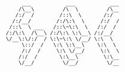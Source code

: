 <pre>

                             ___           ___           ___       ___       ___     
                            /\__\         /\  \         /\__\     /\__\     /\  \    
                           /:/  /        /::\  \       /:/  /    /:/  /    /::\  \   
                          /:/__/        /:/\:\  \     /:/  /    /:/  /    /:/\:\  \  
                         /::\  \ ___   /::\~\:\  \   /:/  /    /:/  /    /:/  \:\  \ 
                        /:/\:\  /\__\ /:/\:\ \:\__\ /:/__/    /:/__/    /:/__/ \:\__\
                        \/__\:\/:/  / \:\~\:\ \/__/ \:\  \    \:\  \    \:\  \ /:/  /
                             \::/  /   \:\ \:\__\    \:\  \    \:\  \    \:\  /:/  / 
                             /:/  /     \:\ \/__/     \:\  \    \:\  \    \:\/:/  /  
                            /:/  /       \:\__\        \:\__\    \:\__\    \::/  /   
                            \/__/         \/__/         \/__/     \/__/     \/__/    

</pre>